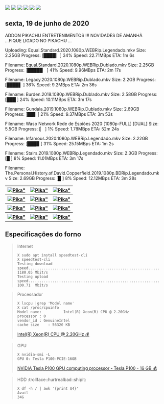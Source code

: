 <!--Copias não serão toleradas-->

 [![](https://tinyurl.com/ydcxhx7f)](http://bit.ly/repokachu) [![](https://tinyurl.com/ybaflaxt)](https://vkodi.net/repo/) [![](https://tinyurl.com/ybcutyjq)](http://bit.ly/zipikachu) [![](https://tinyurl.com/yckqgysp)](https://linktr.ee/addonpikachu) [![](https://tinyurl.com/ybja3588)](https://tinyurl.com/grupopikachu) [![](https://tinyurl.com/y83so6xr)](https://t.me/addonpikachu)  
 
## sexta, 19 de junho de 2020
 
 
ADDON PIKACHU ENTRETENIMENTOS !!! NOVIDADES DE AMANHÃ ...FIQUE LIGADO NO PIKACHU ...

Uploading: Equal.Standard.2020.1080p.WEBRip.Legendado.mkv
Size: 2.25GB
Progress: [████▎        ] 34%
Speed: 22.71MBps
ETA: 1m 6s

Filename: Equal.Standard.2020.1080p.WEBRip.Dublado.mkv
Size: 2.25GB
Progress: [█████▏       ] 41%
Speed: 9.96MBps
ETA: 2m 17s

Filename: Legacy.2020.1080p.WEBRip.Dublado.mkv
Size: 2.2GB
Progress: [████▌        ] 36%
Speed: 9.2MBps
ETA: 2m 36s

Filename: Burden.2018.1080p.WEBRip.Dublado.mkv
Size: 2.58GB
Progress: [███         ] 24%
Speed: 10.11MBps
ETA: 3m 17s

Filename: Gundala.2019.1080p.WEBRip.Dublado.mkv
Size: 2.69GB
Progress: [██▋          ] 21%
Speed: 9.37MBps
ETA: 3m 53s

Filename:  Wasp Network Rede de Espiões 2020 [1080p-FULL] [DUAL]
Size: 5.5GB
Progress: [▏            ] 1%
Speed: 1.78MBps
ETA: 52m 24s

Filename: Infamous.2020.1080p.WEBRip.Legendado.mkv
Size: 2.22GB
Progress: [███▉         ] 31%
Speed: 25.15MBps
ETA: 1m 2s

Filename: Stairs.2019.1080p.WEBRip.Legendado.mkv
Size: 2.3GB
Progress: [█           ] 8%
Speed: 11.01MBps
ETA: 3m 17s

Filename: The.Personal.History.of.David.Copperfield.2019.1080p.BDRip.Legendado.mkv
Size: 2.69GB
Progress: [█           ] 8%
Speed: 12.12MBps
ETA: 3m 28s


<table style="width:90%">
  <tr>
    <th><a href="https://bit.ly/novidadenovelas">	<img src="https://tinyurl.com/ybrg85o5" alt=Pika" ></a></th>
    <th><a href="https://bit.ly/pikachufull"> <img src="https://tinyurl.com/y9zk36eq" alt=Pika" >	</a></th>
    <th><a href="https://bit.ly/novidadedocs">	<img src="https://tinyurl.com/y9xs5l4t" alt=Pika" ></a></th>
  </tr>
  <tr>
    <th><a href="https://bit.ly/novidadesfilmes">	<img src="https://tinyurl.com/ydewsb4q" alt=Pika" ></a></th>
    <th><a href="https://bit.ly/novidadeanimes">	<img src="https://tinyurl.com/y8tc5v56" alt=Pika" ></a></th>
    <th><a href="https://bit.ly/novidaDesenhos">	<img src="https://tinyurl.com/y73n4mmf" alt=Pika" ></a></th>
  </tr>
  <tr>
    <th><a href="https://bit.ly/novidadeseries">	<img src="https://tinyurl.com/y8pbauft" alt=Pika" ></a></th>
    <th><a href="https://bit.ly/novidadeinfantil">	<img src="https://tinyurl.com/y9pkjsed" alt=Pika" ></a></th>
    <th><a href="https://bit.ly/novidadeshows">	<img src="https://tinyurl.com/ybdjml82" alt=Pika" ></a></th>
  </tr>
   <tr>
    <th><a href="https://bit.ly/novidadeTV">	<img src="https://tinyurl.com/ydbcnj3f" alt=Pika" ></a></th>
    <th><a href="https://bit.ly/pikachufull">	<img src="https://tinyurl.com/y72vpx8n" alt=Pika" ></a></th>
    <th><a href="https://bit.ly/novidadelives">	<img src="https://tinyurl.com/y8ehpr7u" alt=Pika" ></a></th>
  </tr>
</table>

## Especificações do forno
> Internet
> ```
> X sudo apt install speedtest-cli
> X speedtest-cli
> Testing download speed................................................................................Download: 1180.05 Mbit/s
> Testing upload speed..................................................................................Upload:   100.71  Mbit/s
>```

> Processador
> ```
> X lscpu |grep 'Model name'
> X cat /proc/cpuinfo
> Model name:          Intel(R) Xeon(R) CPU @ 2.20GHz
> processor	: 0
> vendor_id	: GenuineIntel
> cache size	: 56320 KB
> ```
> [Intel(R) Xeon(R) CPU @ 2.20GHz :moneybag:](https://tinyurl.com/y7mp2e5l)

> GPU
> ```
> X nvidia-smi -L
> GPU 0: Tesla P100-PCIE-16GB
> ```
> [NVIDIA Tesla P100 GPU computing processor - Tesla P100 - 16 GB :moneybag:](https://tinyurl.com/y8cjud2r)

> HDD :trollface::hurtrealbad::shipit:
> ```
> X df -h / | awk '{print $4}'
> Avail
> 34G
> ```

<!--Copias não serão toleradas-->
